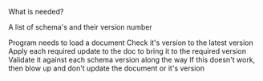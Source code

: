 What is needed?

A list of schema's and their version number

Program needs to load a document
Check it's version to the latest version
Apply each required update to the doc to bring it to the required version
Validate it against each schema version along the way
If this doesn't work, then blow up and don't update the document or it's version
